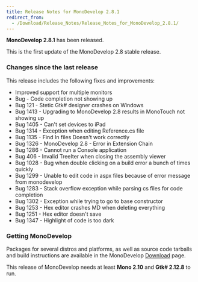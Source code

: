 ```yaml
---
title: Release Notes for MonoDevelop 2.8.1
redirect_from:
  - /Download/Release_Notes/Release_Notes_for_MonoDevelop_2.8.1/
---
```


**MonoDevelop 2.8.1** has been released.

This is the first update of the MonoDevelop 2.8 stable release.

### Changes since the last release

This release includes the following fixes and improvements:

-   Improved support for multiple monitors
-   Bug - Code completion not showing up
-   Bug 121 - Stetic Gtk# designer crashes on Windows
-   Bug 1413 - Upgrading to MonoDevelop 2.8 results in MonoTouch not showing up
-   Bug 1405 - Can't set devices to iPad
-   Bug 1314 - Exception when editing Reference.cs file
-   Bug 1135 - Find In files Doesn't work correctly
-   Bug 1326 - MonoDevelop 2.8 - Error in Extension Chain
-   Bug 1286 - Cannot run a Console application
-   Bug 406 - Invalid TreeIter when closing the assembly viewer
-   Bug 1028 - Bug when double clicking on a build error a bunch of times quickly
-   Bug 1299 - Unable to edit code in aspx files because of error message from monodevelop
-   Bug 1283 - Stack overflow exception while parsing cs files for code completion
-   Bug 1302 - Exception while trying to go to base constructor
-   Bug 1253 - Hex editor crashes MD when deleting everything
-   Bug 1251 - Hex editor doesn't save
-   Bug 1347 - Highlight of code is too dark

### Getting MonoDevelop

Packages for several distros and platforms, as well as source code tarballs and build instructions are available in the MonoDevelop [Download](/download/) page.

This release of MonoDevelop needs at least **Mono 2.10** and **Gtk# 2.12.8** to run.
